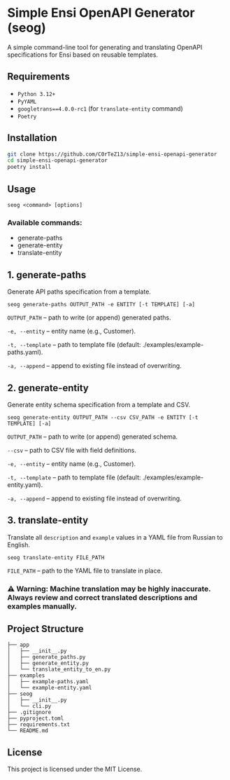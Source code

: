 # Simple Ensi OpenAPI Generator (seog)
A simple command-line tool for generating and translating OpenAPI specifications for Ensi based on reusable templates.

## Requirements
- `Python 3.12+`
- `PyYAML`
- `googletrans==4.0.0-rc1` (for `translate-entity` command)
- `Poetry`

## Installation

```bash
git clone https://github.com/C0rTeZ13/simple-ensi-openapi-generator
cd simple-ensi-openapi-generator
poetry install
```

## Usage
```
seog <command> [options]
```

### Available commands:
- generate-paths
- generate-entity
- translate-entity

## 1. generate-paths
Generate API paths specification from a template.

```
seog generate-paths OUTPUT_PATH -e ENTITY [-t TEMPLATE] [-a]
```

`OUTPUT_PATH` – path to write (or append) generated paths.

`-e, --entity` – entity name (e.g., Customer).

`-t, --template` – path to template file (default: ./examples/example-paths.yaml).

`-a, --append` – append to existing file instead of overwriting.


## 2. generate-entity
Generate entity schema specification from a template and CSV.

```
seog generate-entity OUTPUT_PATH --csv CSV_PATH -e ENTITY [-t TEMPLATE] [-a]
```

`OUTPUT_PATH` – path to write (or append) generated schema.

`--csv` – path to CSV file with field definitions.

`-e, --entity` – entity name (e.g., Customer).

`-t, --template` – path to template file (default: ./examples/example-entity.yaml).

`-a, --append` – append to existing file instead of overwriting.

## 3. translate-entity
Translate all `description` and `example` values in a YAML file from Russian to English.

```
seog translate-entity FILE_PATH
```

`FILE_PATH` – path to the YAML file to translate in place.

### ⚠️ Warning: Machine translation may be highly inaccurate. Always review and correct translated descriptions and examples manually.

## Project Structure
```
├── app
│   ├── __init__.py
│   ├── generate_paths.py
│   ├── generate_entity.py
│   └── translate_entity_to_en.py
├── examples
│   ├── example-paths.yaml
│   └── example-entity.yaml
├── seog
│   ├── __init__.py
│   └── cli.py
├── .gitignore
├── pyproject.toml
├── requirements.txt
└── README.md
```

## License
This project is licensed under the MIT License.
